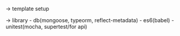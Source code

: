 -> template setup

-> library
    - db(mongoose, typeorm, reflect-metadata)
    - es6(babel)
    - unitest(mocha, supertest/for api)